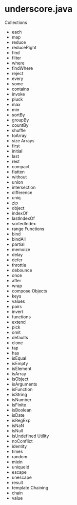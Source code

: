 underscore.java
===============
Collections
- each
- map
- reduce
- reduceRight
- find
- filter
- where
- findWhere
- reject
- every
- some
- contains
- invoke
- pluck
- max
- min
- sortBy
- groupBy
- countBy
- shuffle
- toArray
- size
Arrays
- first
- initial
- last
- rest
- compact
- flatten
- without
- union
- intersection
- difference
- uniq
- zip
- object
- indexOf
- lastIndexOf
- sortedIndex
- range
Functions
- bind
- bindAll
- partial
- memoize
- delay
- defer
- throttle
- debounce
- once
- after
- wrap
- compose
Objects
- keys
- values
- pairs
- invert
- functions
- extend
- pick
- omit
- defaults
- clone
- tap
- has
- isEqual
- isEmpty
- isElement
- isArray
- isObject
- isArguments
- isFunction
- isString
- isNumber
- isFinite
- isBoolean
- isDate
- isRegExp
- isNaN
- isNull
- isUndefined
Utility
- noConflict
- identity
- times
- random
- mixin
- uniqueId
- escape
- unescape
- result
- template
Chaining
- chain
- value